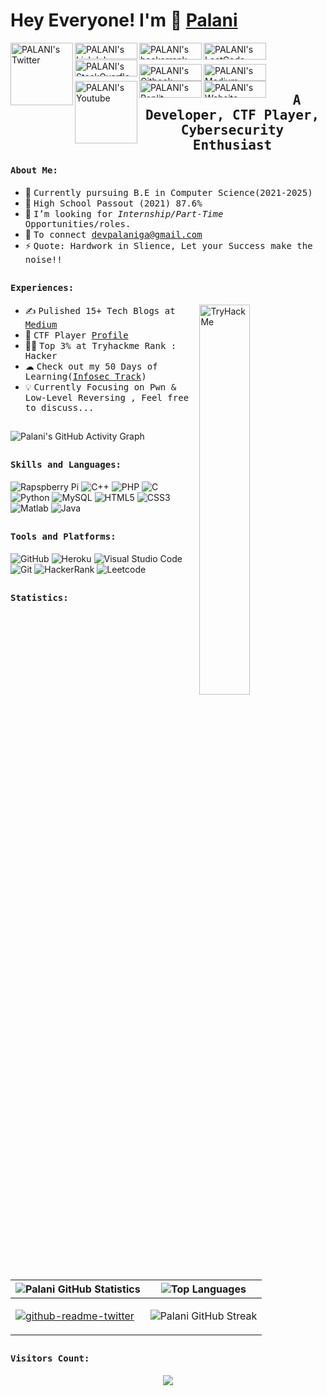 # Hey Everyone! I'm 👋 [Palani ](https://github.com/palanioffcl)
<a href="https://twitter.com/palanioffcl">
  <img align="left" alt="PALANI's Twitter" width="100px" src="https://img.shields.io/badge/Twitter-1DA1F2?style=for-the-badge&logo=Twitter&logoColor=white" />
</a>
<a href="https://www.linkedin.com/in/palanioffcl/">
  <img align="left" alt="PALANI's LinkdeIn" height="26px" width="100px" src="https://img.shields.io/badge/Linkedin-0A66C2?style=for-the-badge&logo=Linkedin&logoColor=white" />
</a>
<a href="https://www.hackerrank.com/palanioffcl">
  <img align="left" alt="PALANI's hackerrank" height="27px" width="100px" src="https://img.shields.io/badge/HackerRank-2EC866?style=for-the-badge&logo=HackerRank&logoColor=black" />
</a>
<a href="https://leetcode.com/palanioffcl">
  <img align="left" alt="PALANI's LeetCode" height="27px" width="100px" src="https://img.shields.io/badge/Leetcode-F5F5F5?style=for-the-badge&logo=leetcode&logoColor=black" />
</a>
<a href="https://stackoverflow.com/users/17701373/palani">
  <img align="left" alt="PALANI's StackOverflow" height="27px" width="100px" src="https://img.shields.io/badge/StackOverflow-FF7800?style=for-the-badge&logo=StackOverflow&logoColor=white" />
</a>
<br><br>
<a href="https://palani.gitbook.io/ctf-writeups">
  <img align="left" alt="PALANI's Gitbook" height="27px" width="100px" src="https://img.shields.io/badge/Gitbook-0056D2?style=for-the-badge&logo=Gitbook&logoColor=white" />
</a>
<a href="https://palanioffcl.medium.com">
  <img align="left" alt="PALANI's Medium" height="27px" width="100px" src="https://img.shields.io/badge/Medium-181717?style=for-the-badge&logo=Medium&logoColor=white" />
</a>

<a href="https://www.youtube.com/channel/UC2OUB7Df3H30vAXHR49tdDA">
  <img align="left" alt="PALANI's Youtube" width="100px" src="https://img.shields.io/badge/YouTube-FF0000?style=for-the-badge&logo=YouTube&logoColor=white" />
</a>
<a href="https://replit.com/@palanioffcl/">
  <img align="left" alt="PALANI's Replit" height="27px" width="100px" src="https://img.shields.io/badge/Replit-000B49?style=for-the-badge&logo=replit&logoColor=white" />
</a>
<a href="https://palanioffcl.github.io">
  <img align="left" alt="PALANI's Website" height="27px" width="100px" src="https://img.shields.io/badge/Portfolio-0A66C2?style=for-the-badge&logo=googleearth&logoColor=white" />
</a>

<br>
<p align="center"><h2 align="center"><samp>A Developer, CTF Player, Cybersecurity Enthusiast </samp></h2></p>                                   
<div>
<h4><b><samp>About Me: </samp></b></h4>  

- 👷 <samp>Currently pursuing B.E in Computer Science(2021-2025)
- 🔭 <samp>High School Passout (2021) 87.6%
- 💼 <samp>I’m looking for *Internship/Part-Time* Opportunities/roles.
- 🤔 <samp>To connect devpalaniga@gmail.com
- ⚡ <samp>Quote: Hardwork in Slience, Let your Success make the noise!!
</div>

##

<div>
<h4><b><samp>Experiences:</samp></b></h4>
 <img align="right" src="https://tryhackme-badges.s3.amazonaws.com/PalaniGA.png" alt="TryHackMe" width="40%"/>                                   
                                                                                                      
- ✍️️  <samp>Pulished 15+ Tech Blogs at [Medium](https://palanioffcl.medium.com)<br>
- 🚩   <samp>CTF Player [Profile](https://ctftime.org/team/165822)<br>
- 👨‍💻 <samp>Top 3% at Tryhackme Rank : Hacker<br>
- ☁ <samp>Check out my 50 Days of Learning([Infosec Track](https://twitter.com/palanioffcl))<br>
- 💡 <samp>Currently Focusing on Pwn & Low-Level Reversing , Feel free to discuss...<br>
</div>
    
##                                                                                                      
  ![Palani's GitHub Activity Graph](https://activity-graph.herokuapp.com/graph?username=palanioffcl&bg_color=ffffff&color=000000&line=000000&point=000000&area=true&hide_border=true)
                                                                                                      
##
<h4><b><samp>Skills and Languages:</samp></b></h4>

![Rapspberry Pi](https://img.shields.io/badge/Raspberry_pi-C51A4A?style=flat-square&logo=raspberry-pi&logoColor=white)
![C++](https://img.shields.io/badge/C++-00599C?style=flat-square&logo=c%2B%2B&logoColor=white)
![PHP](https://img.shields.io/badge/PHP-777BB4?style=flat-square&logo=php&logoColor=white)
![C](https://img.shields.io/badge/C-27338e?style=flat-square&logo=c&logoColor=white)
![Python](https://img.shields.io/badge/Python-3776AB?style=flat-square&logo=Python&logoColor=white)
![MySQL](https://img.shields.io/badge/MySQL-4479A1?style=flat-square&logo=MySQL&logoColor=white)
![HTML5](https://img.shields.io/badge/HTML5-E34F26?style=flat-square&logo=HTML5&logoColor=white)
![CSS3](https://img.shields.io/badge/CSS3-1572B6?style=flat-square&logo=CSS3&logoColor=white)
![Matlab](https://img.shields.io/badge/MATLAB-800000?style=flat-square&logo=MathWorks&logoColor=white)
![Java](https://img.shields.io/badge/Java-013243?style=flat-square&logo=Java&logoColor=white)

##
<h4><b><samp>Tools and Platforms: </samp></b></h4>

![GitHub](https://img.shields.io/badge/GitHub-181717?style=flat-square&logo=github)
![Heroku](https://img.shields.io/badge/Heroku-430098?style=flat-square&logo=Heroku&logoColor=white)
![Visual Studio Code](https://img.shields.io/badge/Visual_Studio_Code-007ACC?style=flat-square&logo=Visual-Studio-Code&logoColor=white)
![Git](https://img.shields.io/badge/Git-F05032?style=flat-square&logo=Git&logoColor=white)
![HackerRank](https://img.shields.io/badge/HackerRank-107C10?style=flat-square&logo=HackerRank&logoColor=black)
![Leetcode](https://img.shields.io/badge/Leetcode-040303?style=flat-square&logo=Leetcode&logoColor=white)

##
  <h4><b><samp>Statistics:</samp></b></h4>
  
![Palani GitHub Statistics](https://github-readme-stats.vercel.app/api?username=palanioffcl&show_icons=true) | ![Top Languages](https://github-readme-stats.vercel.app/api/top-langs/?username=palanioffcl&layout=compact&hide=html)
| --- | --- |
| <p><a href="https://twitter.com/palanioffcl"><img src="https://github-readme-twitter.gazf.vercel.app/api?id=palanioffcl&amp;layout=wide" alt="github-readme-twitter"></a></p>| ![Palani GitHub Streak](https://github-readme-streak-stats.herokuapp.com/?user=palanioffcl) |

##
  <h4><b><samp>Visitors Count:</samp></b></h4>
<p align="center"> 

  <img src="https://profile-counter.glitch.me/palanioffcl/count.svg" />
</p>
